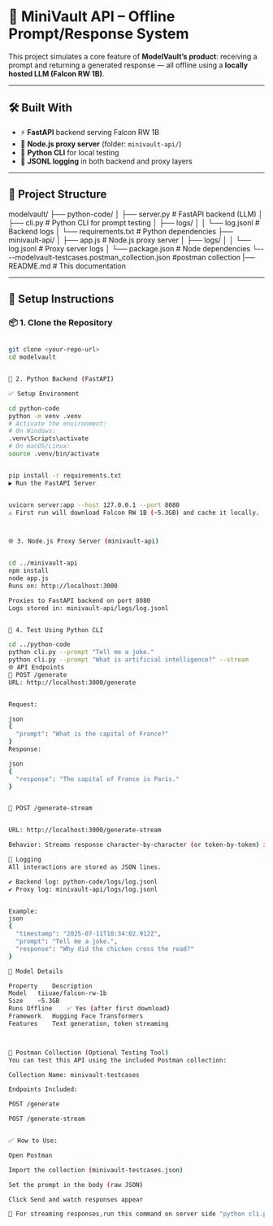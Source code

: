 # 🚀 MiniVault API – Offline Prompt/Response System

This project simulates a core feature of **ModelVault’s product**: receiving a prompt and returning a generated response — all offline using a **locally hosted LLM (Falcon RW 1B)**.

---

## 🛠️ Built With

- ⚡ **FastAPI** backend serving Falcon RW 1B
- 🔁 **Node.js proxy server** (folder: `minivault-api/`)
- 🐍 **Python CLI** for local testing
- 📝 **JSONL logging** in both backend and proxy layers

---

## 📁 Project Structure

modelvault/
├── python-code/
│ ├── server.py # FastAPI backend (LLM)
│ ├── cli.py # Python CLI for prompt testing
│ ├── logs/
│ │ └── log.jsonl # Backend logs
│ └── requirements.txt # Python dependencies
├── minivault-api/
│ ├── app.js # Node.js proxy server
│ ├── logs/
│ │ └── log.jsonl # Proxy server logs
│ └── package.json # Node dependencies
└----modelvault-testcases.postman_collection.json   #postman collection
|── README.md # This documentation

---

## 🧰 Setup Instructions

### 📦 1. Clone the Repository


```bash

git clone <your-repo-url>
cd modelvault


🧠 2. Python Backend (FastAPI)

✅ Setup Environment

cd python-code
python -m venv .venv
# Activate the environment:
# On Windows:
.venv\Scripts\activate
# On macOS/Linux:
source .venv/bin/activate


pip install -r requirements.txt
▶️ Run the FastAPI Server


uvicorn server:app --host 127.0.0.1 --port 8080
⚠️ First run will download Falcon RW 1B (~5.3GB) and cache it locally.



🌐 3. Node.js Proxy Server (minivault-api)


cd ../minivault-api
npm install
node app.js
Runs on: http://localhost:3000

Proxies to FastAPI backend on port 8080
Logs stored in: minivault-api/logs/log.jsonl


🧪 4. Test Using Python CLI

cd ../python-code
python cli.py --prompt "Tell me a joke."
python cli.py --prompt "What is artificial intelligence?" --stream
🌐 API Endpoints
🔹 POST /generate
URL: http://localhost:3000/generate


Request:

json
{
  "prompt": "What is the capital of France?"
}
Response:

json
{
  "response": "The capital of France is Paris."
}


🔸 POST /generate-stream


URL: http://localhost:3000/generate-stream

Behavior: Streams response character-by-character (or token-by-token) in plain text.

🧾 Logging
All interactions are stored as JSON lines.

✔️ Backend log: python-code/logs/log.jsonl
✔️ Proxy log: minivault-api/logs/log.jsonl


Example:
json
{
  "timestamp": "2025-07-11T10:34:02.912Z",
  "prompt": "Tell me a joke.",
  "response": "Why did the chicken cross the road?"
}

🧠 Model Details

Property	Description
Model	tiiuae/falcon-rw-1b
Size	~5.3GB
Runs Offline	✅ Yes (after first download)
Framework	Hugging Face Transformers
Features	Text generation, token streaming



🧪 Postman Collection (Optional Testing Tool)
You can test this API using the included Postman collection:

Collection Name: minivault-testcases

Endpoints Included:

POST /generate

POST /generate-stream


✅ How to Use:

Open Postman

Import the collection (minivault-testcases.json)

Set the prompt in the body (raw JSON)

Click Send and watch responses appear

🔁 For streaming responses,run this command on server side "python cli.py --prompt "What is the capital of France?" --stream" this will give streaming responses. 


